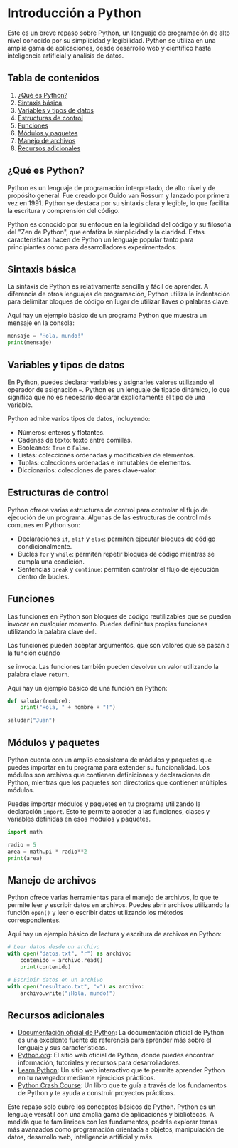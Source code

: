 # Introducción a Python

Este es un breve repaso sobre Python, un lenguaje de programación de alto nivel conocido por su simplicidad y legibilidad. Python se utiliza en una amplia gama de aplicaciones, desde desarrollo web y científico hasta inteligencia artificial y análisis de datos.

## Tabla de contenidos

1. [¿Qué es Python?](#qué-es-python)
2. [Sintaxis básica](#sintaxis-básica)
3. [Variables y tipos de datos](#variables-y-tipos-de-datos)
4. [Estructuras de control](#estructuras-de-control)
5. [Funciones](#funciones)
6. [Módulos y paquetes](#módulos-y-paquetes)
7. [Manejo de archivos](#manejo-de-archivos)
8. [Recursos adicionales](#recursos-adicionales)

## ¿Qué es Python?

Python es un lenguaje de programación interpretado, de alto nivel y de propósito general. Fue creado por Guido van Rossum y lanzado por primera vez en 1991. Python se destaca por su sintaxis clara y legible, lo que facilita la escritura y comprensión del código.

Python es conocido por su enfoque en la legibilidad del código y su filosofía del "Zen de Python", que enfatiza la simplicidad y la claridad. Estas características hacen de Python un lenguaje popular tanto para principiantes como para desarrolladores experimentados.

## Sintaxis básica

La sintaxis de Python es relativamente sencilla y fácil de aprender. A diferencia de otros lenguajes de programación, Python utiliza la indentación para delimitar bloques de código en lugar de utilizar llaves o palabras clave.

Aquí hay un ejemplo básico de un programa Python que muestra un mensaje en la consola:

```python
mensaje = "Hola, mundo!"
print(mensaje)
```

## Variables y tipos de datos

En Python, puedes declarar variables y asignarles valores utilizando el operador de asignación `=`. Python es un lenguaje de tipado dinámico, lo que significa que no es necesario declarar explícitamente el tipo de una variable.

Python admite varios tipos de datos, incluyendo:

- Números: enteros y flotantes.
- Cadenas de texto: texto entre comillas.
- Booleanos: `True` o `False`.
- Listas: colecciones ordenadas y modificables de elementos.
- Tuplas: colecciones ordenadas e inmutables de elementos.
- Diccionarios: colecciones de pares clave-valor.

## Estructuras de control

Python ofrece varias estructuras de control para controlar el flujo de ejecución de un programa. Algunas de las estructuras de control más comunes en Python son:

- Declaraciones `if`, `elif` y `else`: permiten ejecutar bloques de código condicionalmente.
- Bucles `for` y `while`: permiten repetir bloques de código mientras se cumpla una condición.
- Sentencias `break` y `continue`: permiten controlar el flujo de ejecución dentro de bucles.

## Funciones

Las funciones en Python son bloques de código reutilizables que se pueden invocar en cualquier momento. Puedes definir tus propias funciones utilizando la palabra clave `def`.

Las funciones pueden aceptar argumentos, que son valores que se pasan a la función cuando

 se invoca. Las funciones también pueden devolver un valor utilizando la palabra clave `return`.

Aquí hay un ejemplo básico de una función en Python:

```python
def saludar(nombre):
    print("Hola, " + nombre + "!")

saludar("Juan")
```

## Módulos y paquetes

Python cuenta con un amplio ecosistema de módulos y paquetes que puedes importar en tu programa para extender su funcionalidad. Los módulos son archivos que contienen definiciones y declaraciones de Python, mientras que los paquetes son directorios que contienen múltiples módulos.

Puedes importar módulos y paquetes en tu programa utilizando la declaración `import`. Esto te permite acceder a las funciones, clases y variables definidas en esos módulos y paquetes.

```python
import math

radio = 5
area = math.pi * radio**2
print(area)
```

## Manejo de archivos

Python ofrece varias herramientas para el manejo de archivos, lo que te permite leer y escribir datos en archivos. Puedes abrir archivos utilizando la función `open()` y leer o escribir datos utilizando los métodos correspondientes.

Aquí hay un ejemplo básico de lectura y escritura de archivos en Python:

```python
# Leer datos desde un archivo
with open("datos.txt", "r") as archivo:
    contenido = archivo.read()
    print(contenido)

# Escribir datos en un archivo
with open("resultado.txt", "w") as archivo:
    archivo.write("¡Hola, mundo!")
```

## Recursos adicionales

- [Documentación oficial de Python](https://www.python.org/doc/): La documentación oficial de Python es una excelente fuente de referencia para aprender más sobre el lenguaje y sus características.
- [Python.org](https://www.python.org/): El sitio web oficial de Python, donde puedes encontrar información, tutoriales y recursos para desarrolladores.
- [Learn Python](https://www.learnpython.org/): Un sitio web interactivo que te permite aprender Python en tu navegador mediante ejercicios prácticos.
- [Python Crash Course](https://nostarch.com/pythoncrashcourse2e): Un libro que te guía a través de los fundamentos de Python y te ayuda a construir proyectos prácticos.

Este repaso solo cubre los conceptos básicos de Python. Python es un lenguaje versátil con una amplia gama de aplicaciones y bibliotecas. A medida que te familiarices con los fundamentos, podrás explorar temas más avanzados como programación orientada a objetos, manipulación de datos, desarrollo web, inteligencia artificial y más.
